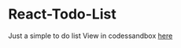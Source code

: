 # React-Todo-List
Just a simple to do list
View in codessandbox [here](https://codesandbox.io/p/sandbox/todolist-qqqnkf)
